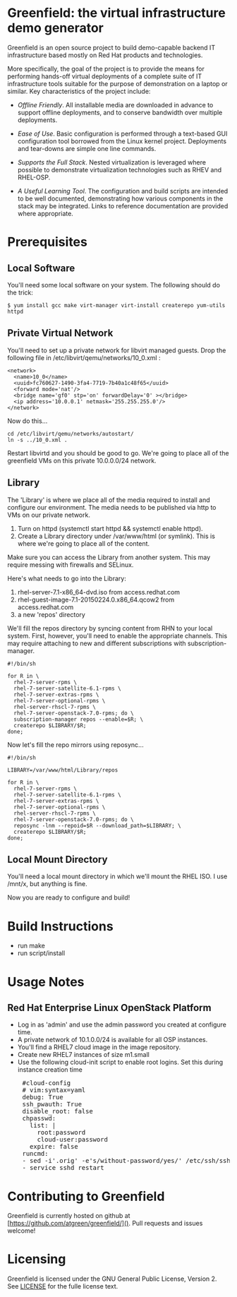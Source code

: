 Greenfield: the virtual infrastructure demo generator
===================================================== 
Greenfield is an open source project to build demo-capable backend IT
infrastructure based mostly on Red Hat products and technologies.

More specifically, the goal of the project is to provide the means for
performing hands-off virtual deployments of a complete suite of IT
infrastructure tools suitable for the purpose of demonstration on a
laptop or similar.  Key characteristics of the project include:

* *Offline Friendly*.  All installable media are downloaded in advance
to support offline deployments, and to conserve bandwidth over
multiple deployments.

* *Ease of Use*. Basic configuration is performed through a text-based
GUI configuration tool borrowed from the Linux kernel project.
Deployments and tear-downs are simple one line commands.

* *Supports the Full Stack*. Nested virtualization is leveraged where
possible to demonstrate virtualization technologies such as RHEV and
RHEL-OSP.

* *A Useful Learning Tool*. The configuration and build scripts are
intended to be well documented, demonstrating how various components
in the stack may be integrated.  Links to reference documentation are
provided where appropriate.

Prerequisites
=============

Local Software
--------------

You'll need some local software on your system.  The following should do the trick:

    $ yum install gcc make virt-manager virt-install createrepo yum-utils httpd

Private Virtual Network
-----------------------

You'll need to set up a private network for libvirt managed guests.
Drop the following file in /etc/libvirt/qemu/networks/10_0.xml :

    <network>
      <name>10_0</name>
      <uuid>fc760627-1490-3fa4-7719-7b40a1c48f65</uuid>
      <forward mode='nat'/>
      <bridge name='gf0' stp='on' forwardDelay='0' ></bridge>
      <ip address='10.0.0.1' netmask='255.255.255.0'/>
    </network>

Now do this...

    cd /etc/libvirt/qemu/networks/autostart/
    ln -s ../10_0.xml .

Restart libvirtd and you should be good to go.  We're going to place
all of the greenfield VMs on this private 10.0.0.0/24 network.


Library
------

The 'Library' is where we place all of the media required to install
and configure our environment.  The media needs to be published via
http to VMs on our private network.  

1. Turn on httpd (systemctl start httpd && systemctl enable httpd).
2. Create a Library directory under /var/www/html (or symlink).  This is where we're
   going to place all of the content.  

Make sure you can access the Library from another system.  This may
require messing with firewalls and SELinux.

Here's what needs to go into the Library:

1. rhel-server-7.1-x86_64-dvd.iso from access.redhat.com
2. rhel-guest-image-7.1-20150224.0.x86_64.qcow2 from access.redhat.com
3. a new 'repos' directory

We'll fill the repos directory by syncing content from RHN to your
local system.  First, however, you'll need to enable the appropriate
channels.  This may require attaching to new and different
subscriptions with subscription-manager.

    #!/bin/sh

    for R in \
      rhel-7-server-rpms \
      rhel-7-server-satellite-6.1-rpms \
      rhel-7-server-extras-rpms \
      rhel-7-server-optional-rpms \
      rhel-server-rhscl-7-rpms \
      rhel-7-server-openstack-7.0-rpms; do \
      subscription-manager repos --enable=$R; \
      createrepo $LIBRARY/$R;
    done;



Now let's fill the repo mirrors using reposync...

    #!/bin/sh
        
    LIBRARY=/var/www/html/Library/repos
    
    for R in \
      rhel-7-server-rpms \
      rhel-7-server-satellite-6.1-rpms \
      rhel-7-server-extras-rpms \
      rhel-7-server-optional-rpms \
      rhel-server-rhscl-7-rpms \
      rhel-7-server-openstack-7.0-rpms; do \
      reposync -lnm --repoid=$R --download_path=$LIBRARY; \
      createrepo $LIBRARY/$R; 
    done;


Local Mount Directory
---------------------

You'll need a local mount directory in which we'll mount the RHEL
ISO. I use /mnt/x, but anything is fine.

Now you are ready to configure and build!


Build Instructions
==================
* run make
* run script/install


Usage Notes
===========

Red Hat Enterprise Linux OpenStack Platform
-------------------------------------------

* Log in as 'admin' and use the admin password you created at configure
time.
* A private network of 10.1.0.0/24 is available for all OSP instances.
* You'll find a RHEL7 cloud image in the image repository.
* Create new RHEL7 instances of size m1.small
* Use the following cloud-init script to enable root logins.  Set this
  during instance creation time

<pre>
    #cloud-config
    # vim:syntax=yaml
    debug: True
    ssh_pwauth: True
    disable_root: false
    chpasswd:
      list: |
        root:password
        cloud-user:password
      expire: false
    runcmd:
    - sed -i'.orig' -e's/without-password/yes/' /etc/ssh/sshd_config
    - service sshd restart
</pre>

Contributing to Greenfield
==========================
Greenfield is currently hosted on github at
[https://github.com/atgreen/greenfield/]().  Pull requests and issues
welcome!


Licensing
=========
Greenfield is licensed under the GNU General Public License, Version
2. See [LICENSE](https://github.com/atgreen/greenfield/blob/master/LICENSE)
for the fulle license text.


